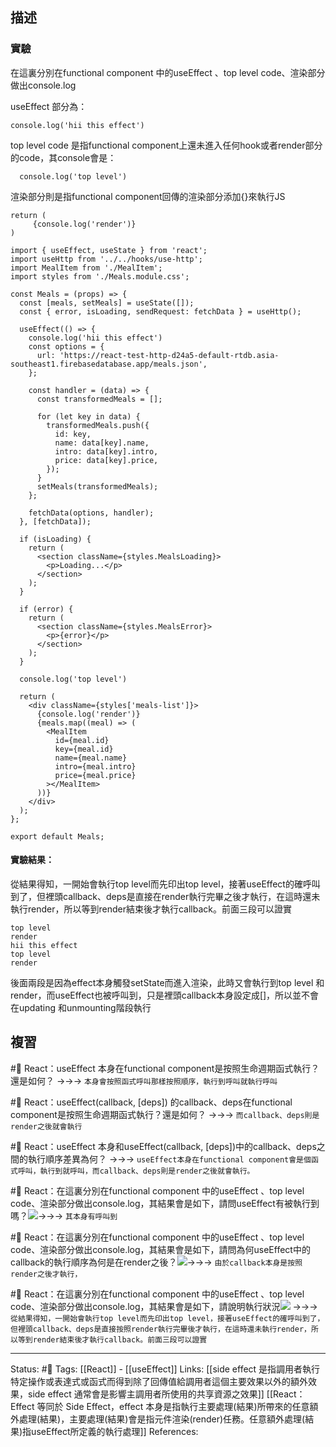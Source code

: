 ## 描述



### 實驗
在這裏分別在functional component 中的useEffect 、top level code、渲染部分做出console.log

useEffect  部分為：
```
console.log('hii this effect')
```

top level code 是指functional component上還未進入任何hook或者render部分的code，其console會是：
```
  console.log('top level')
```

渲染部分則是指functional component回傳的渲染部分添加\{\}來執行JS
```
return (
	 {console.log('render')}
)
```



```
import { useEffect, useState } from 'react';
import useHttp from '../../hooks/use-http';
import MealItem from './MealItem';
import styles from './Meals.module.css';

const Meals = (props) => {
  const [meals, setMeals] = useState([]);
  const { error, isLoading, sendRequest: fetchData } = useHttp();

  useEffect(() => {
    console.log('hii this effect')
    const options = {
      url: 'https://react-test-http-d24a5-default-rtdb.asia-southeast1.firebasedatabase.app/meals.json',
    };

    const handler = (data) => {
      const transformedMeals = [];

      for (let key in data) {
        transformedMeals.push({
          id: key,
          name: data[key].name,
          intro: data[key].intro,
          price: data[key].price,
        });
      }
      setMeals(transformedMeals);
    };

    fetchData(options, handler);
  }, [fetchData]);

  if (isLoading) {
    return (
      <section className={styles.MealsLoading}>
        <p>Loading...</p>
      </section>
    );
  }

  if (error) {
    return (
      <section className={styles.MealsError}>
        <p>{error}</p>
      </section>
    );
  }

  console.log('top level')

  return (
    <div className={styles['meals-list']}>
      {console.log('render')}
      {meals.map((meal) => (
        <MealItem
          id={meal.id}
          key={meal.id}
          name={meal.name}
          intro={meal.intro}
          price={meal.price}
        ></MealItem>
      ))}
    </div>
  );
};

export default Meals;
```

#### 實驗結果：

從結果得知，一開始會執行top level而先印出top level，接著useEffect的確呼叫到了，但裡頭callback、deps是直接在render執行完畢之後才執行，在這時還未執行render，所以等到render結束後才執行callback。前面三段可以證實

```
top level
render
hii this effect
top level
render
```

後面兩段是因為effect本身觸發setState而進入渲染，此時又會執行到top level 和render，而useEffect也被呼叫到，只是裡頭callback本身設定成\[\]，所以並不會在updating 和unmounting階段執行

## 複習

#🧠 React：useEffect 本身在functional component是按照生命週期函式執行？還是如何？ ->->-> `本身會按照函式呼叫那樣按照順序，執行到呼叫就執行呼叫`
<!--SR:!2022-11-18,5,230-->

#🧠 React：useEffect(callback, \[deps\]) 的callback、deps在functional component是按照生命週期函式執行？還是如何？ ->->-> `而callback、deps則是render之後就會執行`
<!--SR:!2022-11-21,10,250-->


#🧠 React：useEffect 本身和useEffect(callback, \[deps\])中的callback、deps之間的執行順序差異為何？ ->->-> `useEffect本身在functional component會是個函式呼叫，執行到就呼叫，而callback、deps則是render之後就會執行。`
<!--SR:!2022-11-21,10,250-->


#🧠 React：在這裏分別在functional component 中的useEffect 、top level code、渲染部分做出console.log，其結果會是如下，請問useEffect有被執行到嗎？![](https://res.cloudinary.com/dqfxgtyoi/image/upload/v1666681597/blog/react/effect/useEffect/useEffect-result_b7qfub.png)->->-> `其本身有呼叫到`
<!--SR:!2022-11-21,10,250-->


#🧠 React：在這裏分別在functional component 中的useEffect 、top level code、渲染部分做出console.log，其結果會是如下，請問為何useEffect中的callback的執行順序為何是在render之後？![](https://res.cloudinary.com/dqfxgtyoi/image/upload/v1666681597/blog/react/effect/useEffect/useEffect-result_b7qfub.png)->->-> `由於callback本身是按照render之後才執行，`
<!--SR:!2022-11-21,10,250-->


#🧠 React：在這裏分別在functional component 中的useEffect 、top level code、渲染部分做出console.log，其結果會是如下，請說明執行狀況![](https://res.cloudinary.com/dqfxgtyoi/image/upload/v1666681597/blog/react/effect/useEffect/useEffect-result_b7qfub.png) ->->-> `從結果得知，一開始會執行top level而先印出top level，接著useEffect的確呼叫到了，但裡頭callback、deps是直接按照render執行完畢後才執行，在這時還未執行render，所以等到render結束後才執行callback。前面三段可以證實`
<!--SR:!2022-11-21,10,250-->



---
Status: #🌱 
Tags:
[[React]] - [[useEffect]]
Links:
[[side effect 是指調用者執行特定操作或表達式或函式而得到除了回傳值給調用者這個主要效果以外的額外效果，side effect 通常會是影響主調用者所使用的共享資源之效果]]
[[React：Effect 等同於 Side Effect，effect 本身是指執行主要處理(結果)所帶來的任意額外處理(結果)，主要處理(結果)會是指元件渲染(render)任務。任意額外處理(結果)指useEffect所定義的執行處理]]
References: